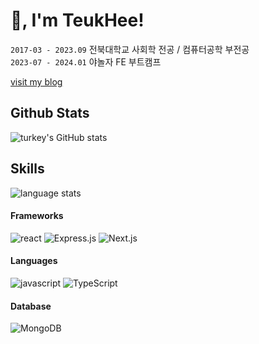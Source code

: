 # 👋, I'm TeukHee!

`2017-03 - 2023.09` 전북대학교 사회학 전공 / 컴퓨터공학 부전공  
`2023-07 - 2024.01` 야놀자 FE 부트캠프    

[visit my blog](https://taki-town.vercel.app/)

## Github Stats
![turkey's GitHub stats](https://github-readme-stats.vercel.app/api?username=turkey-kim&theme=onedark&hide_border=true)  

## Skills

![language stats](https://github-readme-stats.vercel.app/api/top-langs/?username=turkey-kim&layout=compact&theme=onedark&hide_border=true)

#### Frameworks
![react](https://img.shields.io/badge/React-20232A?style=for-the-badge&logo=react&logoColor=61DAFB)
![Express.js](https://img.shields.io/badge/express.js-%23404d59.svg?style=for-the-badge&logo=express&logoColor=%2361DAFB)
![Next.js](https://img.shields.io/badge/next.js-000000?style=for-the-badge&logo=nextdotjs&logoColor=white)

#### Languages
![javascript](https://img.shields.io/badge/JavaScript-323330?style=for-the-badge&logo=javascript&logoColor=F7DF1E)
![TypeScript](https://img.shields.io/badge/typescript-%23007ACC.svg?style=for-the-badge&logo=typescript&logoColor=white)


#### Database
![MongoDB](https://img.shields.io/badge/MongoDB-%234ea94b.svg?style=for-the-badge&logo=mongodb&logoColor=white)

